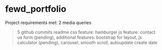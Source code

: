 # fewd_portfolio

Project requirements met:
  2 media queries
  > 5 github commits
  readme
  css feature: hamburger
  js feature: contact us form (pending), 
  additional features: bootstrap for layout, js calculator (pending), carousel, smooth scroll, autoupdate create date
